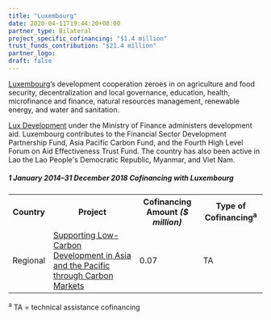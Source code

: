 ```yaml
---
title: "Luxembourg"
date: 2020-04-11T19:44:20+08:00
partner_type: Bilateral
project_specific_cofinancing: "$1.4 million"
trust_funds_contribution: "$21.4 million"
partner_logo:
draft: false
---
```


<a href="https://www.adb.org/publications/luxembourg-fact-sheet" target="_blank">Luxembourg</a>’s development cooperation zeroes in on agriculture and food security, decentralization and local governance, education, health, microfinance and finance, natural resources management, renewable energy, and water and sanitation. 

<a href="https://luxdev.lu/en/home" target="_blank">Lux Development</a> under the Ministry of Finance administers development aid. Luxembourg contributes to the Financial Sector Development Partnership Fund, Asia Pacific Carbon Fund, and the Fourth High Level Forum on Aid Effectiveness Trust Fund.  The country has also been active in Lao the Lao People's Democratic Republic, Myanmar, and Viet Nam.  


##### _1 January 2014–31 December 2018_ Cofinancing with Luxembourg

<table class="table">

<tr>
<th>Country</th>
<th>Project</th>
<th>Cofinancing Amount <em>($ million)</em></th>
<th>Type of Cofinancing<sup>a</sup></th>
</tr>
<tr>
<td>Regional</td>
<td><a href="https://www.adb.org/projects/49270-001/main" target="_parent">Supporting Low-Carbon Development in Asia and the Pacific through Carbon Markets</a></td>
<td>0.07 </td>
<td>TA</td>
</tr>
</table>

<p class="dr-footnote"><sup>a</sup> TA = technical assistance cofinancing</p>